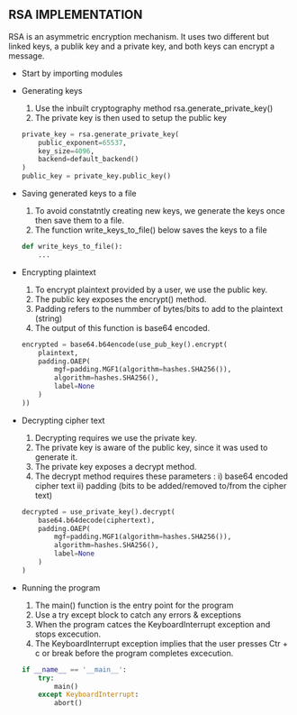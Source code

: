 RSA IMPLEMENTATION
------------------
RSA is an asymmetric encryption mechanism. It uses two different but linked keys, a publik key and a private key, and both keys can encrypt a message.

- Start by importing modules

- Generating keys
    1. Use the inbuilt cryptography method rsa.generate_private_key()
    2. The private key is then used to setup the public key

    ```python
    private_key = rsa.generate_private_key(
        public_exponent=65537,
        key_size=4096,
        backend=default_backend()
    )
    public_key = private_key.public_key()
    ```

-  Saving generated keys to a file
    1. To avoid constatntly creating new keys, we generate the keys once
        then save them to a file.
    2. The function write_keys_to_file() below saves the keys to a file

    ```python
    def write_keys_to_file():
        ...
    ```
    
- Encrypting plaintext
    1. To encrypt plaintext provided by a user, we use the public key.
    2. The public key exposes the encrypt() method.
    3. Padding refers to the nummber of bytes/bits to add to the plaintext (string)
    4. The output of this function is base64 encoded.

    ```python
    encrypted = base64.b64encode(use_pub_key().encrypt(
        plaintext,
        padding.OAEP(
            mgf=padding.MGF1(algorithm=hashes.SHA256()),
            algorithm=hashes.SHA256(),
            label=None
        )
    ))
    ```

- Decrypting cipher text
    1. Decrypting requires we use the private key.
    2. The private key is aware of the public key, since it was used to generate it.
    3. The private key exposes a decrypt method.
    4. The decrypt method requires these parameters :
                                                    i) base64 encoded cipher text
                                                    ii) padding (bits to be added/removed to/from the cipher text)

    ```python
    decrypted = use_private_key().decrypt(
        base64.b64decode(ciphertext),
        padding.OAEP(
            mgf=padding.MGF1(algorithm=hashes.SHA256()),
            algorithm=hashes.SHA256(),
            label=None
        )
    )
    ```

- Running the program
    1. The main() function is the entry point for the program
    2. Use a try except block to catch any errors & exceptions
    3. When the program catces the KeyboardInterrupt exception and stops excecution.
    4. The KeyboardInterrupt exception implies that the user presses Ctr + c or break
        before the program completes excecution.

    ```python
    if __name__ == '__main__':
        try:
            main()
        except KeyboardInterrupt:
            abort()
    ```